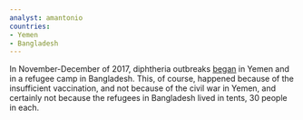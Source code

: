```yaml
---
analyst: amantonio
countries:
- Yemen
- Bangladesh
---
```


In November-December of 2017, diphtheria outbreaks [began](https://www.npr.org/sections/goatsandsoda/2017/12/08/569462246/diphtheria-why-is-it-back-and-what-exactly-is-it) in Yemen and in a refugee camp in Bangladesh. This, of course, happened because of the insufficient vaccination, and not because of the civil war in Yemen, and certainly not because the refugees in Bangladesh lived in tents, 30 people in each.
